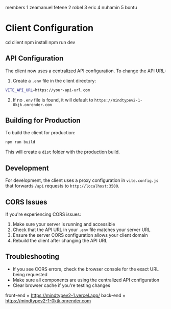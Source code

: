 members 
1 zeamanuel fetene 
2 robel
3 eric 
4 nuhamin
5 bontu


# Client Configuration
cd client
npm install
npm run dev
## API Configuration

The client now uses a centralized API configuration. To change the API URL:

1. Create a `.env` file in the client directory:
```bash
VITE_API_URL=https://your-api-url.com
```

2. If no `.env` file is found, it will default to `https://mindtypev2-1-0kjk.onrender.com`

## Building for Production

To build the client for production:

```bash
npm run build
```

This will create a `dist` folder with the production build.

## Development

For development, the client uses a proxy configuration in `vite.config.js` that forwards `/api` requests to `http://localhost:3500`.

## CORS Issues

If you're experiencing CORS issues:

1. Make sure your server is running and accessible
2. Check that the API URL in your `.env` file matches your server URL
3. Ensure the server CORS configuration allows your client domain
4. Rebuild the client after changing the API URL

## Troubleshooting

- If you see CORS errors, check the browser console for the exact URL being requested
- Make sure all components are using the centralized API configuration
- Clear browser cache if you're testing changes 


front-end  =  https://mindtypev2-1.vercel.app/
back-end = https://mindtypev2-1-0kjk.onrender.com
